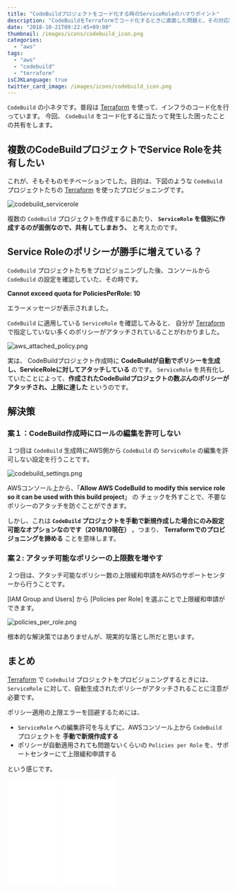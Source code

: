 ```yaml
---
title: "CodeBuildプロジェクトをコード化する時のServiceRoleのハマりポイント"
description: "CodeBuildをTerraformでコード化するときに直面した問題と、その対応策について。ServiceRoleに複数のポリシーが紐付いてしまったときの対処法について考えます。"
date: "2018-10-21T09:22:45+09:00"
thumbnail: /images/icons/codebuild_icon.png
categories:
  - "aws"
tags:
  - "aws"
  - "codebuild"
  - "terraform"
isCJKLanguage: true
twitter_card_image: /images/icons/codebuild_icon.png
---
```


`CodeBuild` の小ネタです。普段は [Terraform](https://www.terraform.io/) を使って、インフラのコード化を行っています。
今回、 `CodeBuild` をコード化するに当たって発生した困ったことの共有をします。

## 複数のCodeBuildプロジェクトでService Roleを共有したい

これが、そもそものモチベーションでした。目的は、下図のような `CodeBuild` プロジェクトたちの [Terraform](https://www.terraform.io/) を使ったプロビジョニングです。

![codebuild_servicerole](/images/20181021/codebuild_servicerole.png)

複数の `CodeBuild` プロジェクトを作成するにあたり、 **`ServiceRole` を個別に作成するのが面倒なので、共有してしまおう、** 
と考えたのです。

<!--adsense-->

## Service Roleのポリシーが勝手に増えている？

`CodeBuild` プロジェクトたちをプロビジョニングした後、コンソールから `CodeBuild` の設定を確認していた、その時です。

**Cannot exceed quota for PoliciesPerRole: 10**

エラーメッセージが表示されました。 

`CodeBuild` に適用している `ServiceRole` を確認してみると、
自分が [Terraform](https://www.terraform.io/) で指定していない多くのポリシーがアタッチされていることがわかりました。

![aws_attached_policy.png](/images/20181021/aws_attached_policy.png)

実は、 CodeBuildプロジェクト作成時に **CodeBuildが自動でポリシーを生成し、ServiceRoleに対してアタッチしている** のです。
`ServiceRole` を共有化していたことによって、**作成されたCodeBuildプロジェクトの数ぶんのポリシーがアタッチされ、上限に達した** というのです。

<!--adsense-->

## 解決策

### 案１：CodeBuild作成時にロールの編集を許可しない

１つ目は `CodeBuild` 生成時にAWS側から `CodeBuild` の `ServiceRole` の編集を許可しない設定を行うことです。

![codebuild_settings.png](/images/20181021/codebuild_settings.png)

AWSコンソール上から、「**Allow AWS CodeBuild to modify this service role so it can be used with this build project**」 の
チェックを外すことで、不要なポリシーのアタッチを防ぐことができます。

しかし、これは **`CodeBuild` プロジェクトを手動で新規作成した場合にのみ設定可能なオプションなのです（2018/10現在）** 。つまり、 **Terraformでのプロビジョニングを諦める** ことを意味します。

### 案２: アタッチ可能なポリシーの上限数を増やす

２つ目は、アタッチ可能なポリシー数の上限緩和申請をAWSのサポートセンターから行うことです。

[IAM Group and Users] から [Policies per Role] を選ぶことで上限緩和申請ができます。

![policies_per_role.png](/images/20181021/policies_per_role.png)

根本的な解決策ではありませんが、現実的な落とし所だと思います。

## まとめ

[Terraform](https://www.terraform.io/) で `CodeBuild` プロジェクトをプロビジョニングするときには、 
`ServiceRole` に対して、自動生成されたポリシーがアタッチされることに注意が必要です。

ポリシー適用の上限エラーを回避するためには、

* `ServiceRole` への編集許可を与えずに、AWSコンソール上から `CodeBuild` プロジェクトを **手動で新規作成する**
* ポリシーが自動適用されても問題ないくらいの `Policies per Role` を、サポートセンターにて上限緩和申請する

という感じです。

<iframe style="width:120px;height:240px;" marginwidth="0" marginheight="0" scrolling="no" frameborder="0" src="//rcm-fe.amazon-adsystem.com/e/cm?lt1=_blank&bc1=000000&IS2=1&bg1=FFFFFF&fc1=000000&lc1=0000FF&t=soudegesu-22&language=ja_JP&o=9&p=8&l=as4&m=amazon&f=ifr&ref=as_ss_li_til&asins=1260108279&linkId=c4ac74c453d2e72a86aec32e11bd9a82"></iframe>
<iframe style="width:120px;height:240px;" marginwidth="0" marginheight="0" scrolling="no" frameborder="0" src="//rcm-fe.amazon-adsystem.com/e/cm?lt1=_blank&bc1=000000&IS2=1&bg1=FFFFFF&fc1=000000&lc1=0000FF&t=soudegesu-22&language=ja_JP&o=9&p=8&l=as4&m=amazon&f=ifr&ref=as_ss_li_til&asins=4797392568&linkId=5026f77348a642a4054d5ac9a12a0bf4"></iframe>
